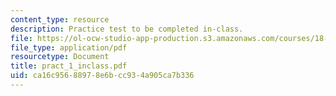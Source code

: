 ```yaml
---
content_type: resource
description: Practice test to be completed in-class.
file: https://ol-ocw-studio-app-production.s3.amazonaws.com/courses/18-075-advanced-calculus-for-engineers-fall-2004/ca16c95688978e6bcc934a905ca7b336_pract_1_inclass.pdf
file_type: application/pdf
resourcetype: Document
title: pract_1_inclass.pdf
uid: ca16c956-8897-8e6b-cc93-4a905ca7b336
---
```

